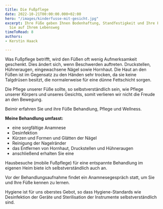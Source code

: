 ```yaml
---
title: Die Fußpflege
date: 2022-10-21T00:00:00.000+02:00
hero: "/images/kinderfusse-mit-gesicht.jpg"
excerpt: Ihre Füße geben Ihnen Bodenhaftung, Standfestigkeit und Ihre Füße begleiten
  Sie auf Ihrem Lebensweg
timeToRead: 8
authors:
- Kerstin Haack

---
```

Was Fußpflege betrifft, wird den Füßen oft wenig Aufmerksamkeit geschenkt. Dies ändert sich, wenn Beschwerden auftreten. Druckstellen, Hühneraugen, eingewachsene Nägel sowie Hornhaut. Die Haut an den Füßen ist im Gegensatz zu den Händen sehr trocken, da sie keine Talgdrüsen besitzt, die normalerweise für eine dünne Fettschicht sorgen.

Die Pflege unserer Füße sollte, so selbstverständlich sein, wie Pflege unserer Körpers und unseres Gesichts, somit verlieren wir nicht die Freude an den Bewegung.

Beimir erfahren Sie und ihre Füße Behandlung, Pflege und Wellness.

**Meine Behandlung umfasst:**

* eine sorgfältige Anamnese
* Desinfektion
* Kürzen und Formen und Glätten der Nägel
* Reinigung der Nagelränder
* das Entfernen von Hornhaut, Druckstellen und Hühneraugen
* anschließend erhalten Sie eine

Hausbesuche (mobile Fußpflege) für eine entspannte Behandlung im eigenen Heim biete ich selbstverständlich auch an.

Vor der Behandlungsaufnahme findet ein Anamnesegespräch statt, um Sie und Ihre Füße kennen zu lernen.

Hygiene ist für uns oberstes Gebot, so dass Hygiene-Standards wie Desinfektion der Geräte und Sterilisation der Instrumente selbstverständlich sind.